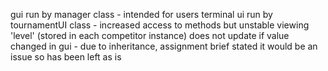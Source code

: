 gui run by manager class - intended for users
terminal ui run by tournamentUI class - increased access to methods but unstable
viewing 'level' (stored in each competitor instance) does not update if value changed in gui - due to inheritance, assignment brief stated it would be an issue so has been left as is
